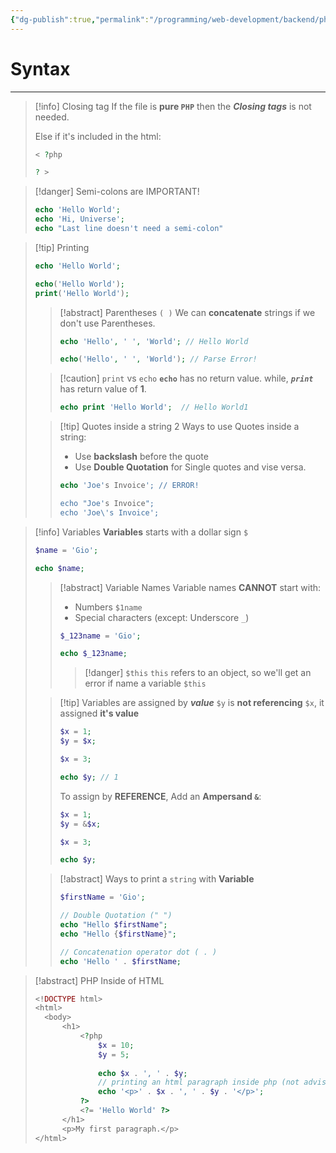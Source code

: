 ```yaml
---
{"dg-publish":true,"permalink":"/programming/web-development/backend/php/01-procedural/01-procedural/","tags":["programming","php","webdevelopment","backend"]}
---
```


# Syntax

--- 

> [!info] Closing tag
> If the file is __pure `PHP`__ then the ___Closing tags___ is not needed.
> 
> Else if it's included in the html:
> 
> ```php
> < ?php
> 
> ? >
> ```

>[!danger] Semi-colons are IMPORTANT!
> ```php
> echo 'Hello World';
> echo 'Hi, Universe';
> echo "Last line doesn't need a semi-colon"
> ```


>[!tip] Printing
>```php
>echo 'Hello World';
>
>echo('Hello World');
>print('Hello World');
>```
>
>> [!abstract] Parentheses `( )`
>> We can __concatenate__ strings if we don't use Parentheses.
>> ```php
>> echo 'Hello', ' ', 'World'; // Hello World
>> 
>> echo('Hello', ' ', 'World'); // Parse Error!
>> ```
>
>> [!caution] `print` vs `echo`
>> __`echo`__ has no return value.
>> while, ___`print`___ has return value of __1__.
>> ```php
>> echo print 'Hello World';  // Hello World1
>> ```
>
>
>>[!tip] Quotes inside a string
>>2 Ways to use Quotes inside a string:
>>- Use __backslash__ before the quote
>>- Use __Double Quotation__ for Single quotes and vise versa.
>>```php
>>echo 'Joe's Invoice'; // ERROR!
>>
>>echo "Joe's Invoice";
>>echo 'Joe\'s Invoice';
>>```


> [!info] Variables
> __Variables__ starts with a dollar sign `$`
> ```php
> $name = 'Gio';
> 
> echo $name;
> ```
> 
>> [!abstract] Variable Names
>> Variable names __CANNOT__ start with:
>> - Numbers `$1name`
>> - Special characters (except: Underscore `_`)
>> ```php
>> $_123name = 'Gio';
>> 
>> echo $_123name;
>> ```
>> 
>>> [!danger] `$this`
>>> `this` refers to an object,
>>> so we'll get an error if name a variable `$this`
>
>> [!tip] Variables are assigned by ___value___
>> `$y` is __not referencing__ `$x`, it assigned __it's value__
>> ```php
>> $x = 1;
>> $y = $x;
>> 
>> $x = 3;
>> 
>> echo $y; // 1
>> ```
>> 
>> To assign by __REFERENCE__,
>> Add an __Ampersand `&`__:
>> ```php
>> $x = 1;
>> $y = &$x;
>> 
>> $x = 3;
>> 
>> echo $y;
>> ```
>
>
>> [!abstract] Ways to print a `string` with __Variable__
>> ```php
>> $firstName = 'Gio';
>> 
>> // Double Quotation (" ")
>> echo "Hello $firstName";
>> echo "Hello {$firstName}";
>> 
>> // Concatenation operator dot ( . )
>> echo 'Hello ' . $firstName; 
>> ```


> [!abstract] PHP Inside of HTML
> ```php
> <!DOCTYPE html>
> <html>
> 	<body>
> 		<h1>
> 			<?php 
> 				$x = 10;
> 				$y = 5;
> 				
> 				echo $x . ', ' . $y;
> 				// printing an html paragraph inside php (not advisable)
> 				echo '<p>' . $x . ', ' . $y . '</p>';
> 			?>
> 			<?= 'Hello World' ?>
> 		</h1>
> 		<p>My first paragraph.</p>
> </html>
> ```


